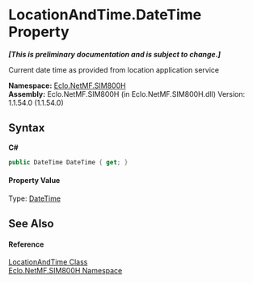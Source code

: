 # LocationAndTime.DateTime Property 
 _**\[This is preliminary documentation and is subject to change.\]**_

Current date time as provided from location application service

**Namespace:**&nbsp;<a href="N_Eclo_NetMF_SIM800H">Eclo.NetMF.SIM800H</a><br />**Assembly:**&nbsp;Eclo.NetMF.SIM800H (in Eclo.NetMF.SIM800H.dll) Version: 1.1.54.0 (1.1.54.0)

## Syntax

**C#**<br />
``` C#
public DateTime DateTime { get; }
```


#### Property Value
Type: <a href="http://msdn2.microsoft.com/en-us/library/03ybds8y" target="_blank">DateTime</a>

## See Also


#### Reference
<a href="T_Eclo_NetMF_SIM800H_LocationAndTime">LocationAndTime Class</a><br /><a href="N_Eclo_NetMF_SIM800H">Eclo.NetMF.SIM800H Namespace</a><br />